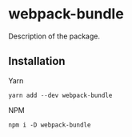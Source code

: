 # webpack-bundle

Description of the package.

## Installation

Yarn

`yarn add --dev webpack-bundle`

NPM

`npm i -D webpack-bundle`
